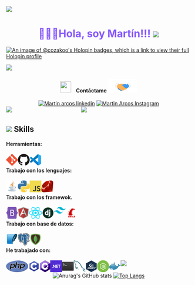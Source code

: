 <img src="https://user-images.githubusercontent.com/73097560/115834477-dbab4500-a447-11eb-908a-139a6edaec5c.gif">

<h1 align="center" backgr style="color: #8758FF;">
  👨🏻‍💻Hola, soy Martín!!!
  <img src="https://media.giphy.com/media/hvRJCLFzcasrR4ia7z/giphy.gif" width="35">
</h1>

<!--

<img src="https://readme-typing-svg.herokuapp.com?font=Time+New+Roman&color=cyan&size=25&center=true&vCenter=true&width=600&height=100&lines=Bienvenido+a+mi+perfil.......;Analista+Programador;La+preparación+es+la+clave+del+éxito...<3">
-->

[![An image of @cozakoo's Holopin badges, which is a link to view their full Holopin profile](https://holopin.me/cozakoo)](https://holopin.io/@cozakoo)

<img src="https://user-images.githubusercontent.com/73097560/115834477-dbab4500-a447-11eb-908a-139a6edaec5c.gif"> 

<h4 align="center" > 
  <img src="https://media.giphy.com/media/iY8CRBdQXODJSCERIr/giphy.gif" width="30" height="30" style="margin-right: 10px;">
  Contáctame
  <img src="https://github.com/0xAbdulKhalid/0xAbdulKhalid/raw/main/assets/mdImages/handshake.gif" width ="80">
</h4>

<div align="center"> 
  <a href="https://www.linkedin.com/in/martin-arcos"><img alt="Martin arcos linkedin" src="https://img.icons8.com/doodle/40/000000/linkedin--v2.png"></a>
  <a href="https://www.instagram.com/martin_arcos_/?hl=es-la">
    <img alt="Martin Arcos Instagram" src="https://img.icons8.com/doodle/40/000000/instagram-new--v2.png">
 </a>
</div>

<img src="https://user-images.githubusercontent.com/73097560/115834477-dbab4500-a447-11eb-908a-139a6edaec5c.gif">
 <picture> <img align="right" src="https://github.com/7oSkaaa/7oSkaaa/blob/main/Images/Right_Side.gif?raw=true" width = 300px></picture>

## <img src="https://media2.giphy.com/media/QssGEmpkyEOhBCb7e1/giphy.gif?cid=ecf05e47a0n3gi1bfqntqmob8g9aid1oyj2wr3ds3mg700bl&rid=giphy.gif" width ="25"><b> Skills</b>
#### Herramientas:

[<img align="left" src="icons/git.png" />](https://git-scm.com/)
[<img align="left" src="icons/github.png" />](https://github.com/)
[<img align="left" src="icons/vscode.png" />](https://code.visualstudio.com/)

<!---
[<img align="left" src="icons/figma.png" width="32" height="32"/>](https://www.hiberus.com/crecemos-contigo/ventajas-de-usar-figma-como-herramienta-de-diseno-ui/)
-->

<br>

#### Trabajo con los lenguajes:

[<img align="left" src="icons/java.png" width="32" height="32"/>](https://www.java.com/es/download/help/whatis_java.html)
[<img align="left" src="icons/python.png" />](https://www.python.org/)
[<img align="left" src="icons/javascript.png" />](https://en.wikipedia.org/wiki/JavaScript)
[<img align="left" src="icons/ruby.png" width="32" height="32"/>](https://www.ruby-lang.org/es/)

<!--
[<img align="left" src="icons/html5.png" width="32" height="32"/>](https://developer.mozilla.org/es/docs/Web/HTML)
[<img align="left" src="icons/CSS3.png" width="32" height="32"/>](https://developer.mozilla.org/es/docs/Web/CSS)
[<img align="left" src="icons/typescript.png" />](https://www.typescriptlang.org/) 
-->
<br>

#### Trabajo con los framewok.
[<img align="left" src="icons/bootstrap.png" width="32" height="32"/>](https://getbootstrap.com/)
[<img align="left" src="icons/angular.png" />](https://angular.io/)
[<img align="left" src="icons/react.png" />](https://reactjs.org/)
[<img align="left" src="icons/django.png" width="32" height="32"/>](https://www.djangoproject.com/)
<img align="left" src="icons/taildwind.png" width="32" height="18" />
[<img align="left" src="icons/rails.png" width="32" height="32"/>](https://rubyonrails.org/)

<br>

#### Trabajo con base de datos:
[<img align="left" src="icons/SQLite.png" width="32" height="32"/>](https://www.sqlite.org/index.html)
[<img align="left" src="icons/postgreSQL.png" width="32" height="32"/>](https://es.wikipedia.org/wiki/PostgreSQL)
<img align="left" src="icons/mondoDB.png" width="32" height="32" />

<br>

#### He trabajado con:
[<img align="left" src="icons/php.png" />](https://www.php.net/)
[<img align="left" src="icons/c.png" width="32" height="32"/>](https://es.wikipedia.org/wiki/C_(lenguaje_de_programaci%C3%B3n))
[<img align="left" src="icons/csharp.png" />](http://csharp.net/)
[<img align="left" src="icons/dotnet.png" />](https://dotnet.microsoft.com/)
[<img align="left" src="icons/bash.png" width="32" height="32"/>](https://es.wikipedia.org/wiki/Bash)
[<img align="left" src="icons/mysql.png" width="32" height="32"/>](https://www.mysql.com/)
[<img align="left" src="icons/jquery.png" width="32" height="32"/>](https://jquery.com/)
[<img align="left" src="icons/node.png" width="32" height="32"/>](https://nodejs.org/es/)
[<img align="left" src="icons/docker.png" width="32" height="32"/>](https://www.docker.com/)

<img src="https://user-images.githubusercontent.com/73097560/115834477-dbab4500-a447-11eb-908a-139a6edaec5c.gif">

<div align="center">

  ![Anurag's GitHub stats](https://github-readme-stats.vercel.app/api?username=cozakoo&show_icons=true&theme=radical)
[![Top Langs](https://github-readme-stats.vercel.app/api/top-langs/?username=cozakoo&layout=compact&theme=radical)](https://github.com/anuraghazra/github-readme-stats)
</div>

<!--

<div align="center">
<img height="120" alt="Thanks for visiting me" width="100%" src="images/marquee.svg" />
<br />
--> 
